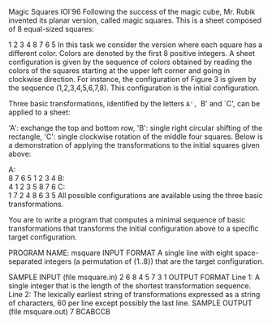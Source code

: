 Magic Squares
IOI'96
Following the success of the magic cube, Mr. Rubik invented its planar version, called magic squares. This is a sheet composed of 8 equal-sized squares:

1	2	3	4
8	7	6	5
In this task we consider the version where each square has a different color. Colors are denoted by the first 8 positive integers.
A sheet configuration is given by the sequence of colors obtained by reading the colors of the squares starting at the upper left corner and going in clockwise direction. For instance, the configuration of Figure 3 is given by the sequence (1,2,3,4,5,6,7,8). This configuration is the initial configuration.

Three basic transformations, identified by the letters `A', `B' and `C', can be applied to a sheet:

'A': exchange the top and bottom row,
'B': single right circular shifting of the rectangle,
'C': single clockwise rotation of the middle four squares.
Below is a demonstration of applying the transformations to the initial squares given above:

A:	
8	7	6	5
1	2	3	4
B:	
4	1	2	3
5	8	7	6
C:	
1	7	2	4
8	6	3	5
All possible configurations are available using the three basic transformations.

You are to write a program that computes a minimal sequence of basic transformations that transforms the initial configuration above to a specific target configuration.

PROGRAM NAME: msquare
INPUT FORMAT
A single line with eight space-separated integers (a permutation of {1..8}) that are the target configuration.

SAMPLE INPUT (file msquare.in)
2 6 8 4 5 7 3 1 
OUTPUT FORMAT
Line 1:	A single integer that is the length of the shortest transformation sequence.
Line 2:	The lexically earliest string of transformations expressed as a string of characters, 60 per line except possibly the last line.
SAMPLE OUTPUT (file msquare.out)
7
BCABCCB
